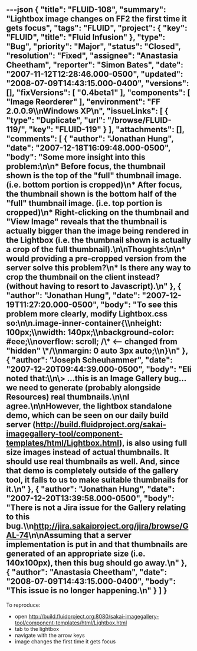 ---json
{
  "title": "FLUID-108",
  "summary": "Lightbox image changes on FF2 the first time it gets focus",
  "tags": "FLUID",
  "project": {
    "key": "FLUID",
    "title": "Fluid Infusion"
  },
  "type": "Bug",
  "priority": "Major",
  "status": "Closed",
  "resolution": "Fixed",
  "assignee": "Anastasia Cheetham",
  "reporter": "Simon Bates",
  "date": "2007-11-12T12:28:46.000-0500",
  "updated": "2008-07-09T14:43:15.000-0400",
  "versions": [],
  "fixVersions": [
    "0.4beta1"
  ],
  "components": [
    "Image Reorderer"
  ],
  "environment": "FF 2.0.0.9\\\nWindows XP\n",
  "issueLinks": [
    {
      "type": "Duplicate",
      "url": "/browse/FLUID-119/",
      "key": "FLUID-119"
    }
  ],
  "attachments": [],
  "comments": [
    {
      "author": "Jonathan Hung",
      "date": "2007-12-18T16:09:48.000-0500",
      "body": "Some more insight into this problem:\n\n* Before focus, the thumbnail shown is the top of the \"full\" thumbnail image. (i.e. bottom portion is cropped)\n* After focus, the thumbnail shown is the bottom half of the \"full\" thumbnail image. (i.e. top portion is cropped)\n* Right-clicking on the thumbnail and \"View Image\" reveals that the thumbnail is actually bigger than the image being rendered in the Lightbox (i.e. the thumbnail shown is actually a crop of the full thumbnail).\n\nThoughts:\n\n* would providing a pre-cropped version from the server solve this problem?\n* Is there any way to crop the thumbnail on the client instead? (without having to resort to Javascript).\n"
    },
    {
      "author": "Jonathan Hung",
      "date": "2007-12-19T11:27:20.000-0500",
      "body": "To see this problem more clearly, modify Lightbox.css so:\n\n.image-inner-container{\\\nheight: 100px;\\\nwidth: 140px;\\\nbackground-color: #eee;\\\noverflow: scroll; /\\* <-- changed from \"hidden\" \\*/\\\nmargin: 0 auto 3px auto;\\\n}\n"
    },
    {
      "author": "Joseph Scheuhammer",
      "date": "2007-12-20T09:44:39.000-0500",
      "body": "Eli noted that:\\\n\\> ...this is an Image Gallery bug... we need to generate (probably alongside Resources) real thumbnails.\n\nI agree.\n\nHowever, the lightbox standalone demo, which can be seen on our daily build server (<http://build.fluidproject.org/sakai-imagegallery-tool/component-templates/html/Lightbox.html>), is also using full size images instead of actual thumbnails.  It should use real thumbnails as well. And, since that demo is completely outside of the gallery tool, it falls to us to make suitable thumbnails for it.\n"
    },
    {
      "author": "Jonathan Hung",
      "date": "2007-12-20T13:39:58.000-0500",
      "body": "There is not a Jira issue for the Gallery relating to this bug.\\\n<http://jira.sakaiproject.org/jira/browse/GAL-74>\n\nAssuming that a server implementation is put in and that thumbnails are generated of an appropriate size (i.e. 140x100px), then this bug should go away.\n"
    },
    {
      "author": "Anastasia Cheetham",
      "date": "2008-07-09T14:43:15.000-0400",
      "body": "This issue is no longer happening.\n"
    }
  ]
}
---
To reproduce:

* open <http://build.fluidproject.org:8080/sakai-imagegallery-tool/component-templates/html/Lightbox.html>
* tab to the lightbox
* navigate with the arrow keys
* image changes the first time it gets focus

        